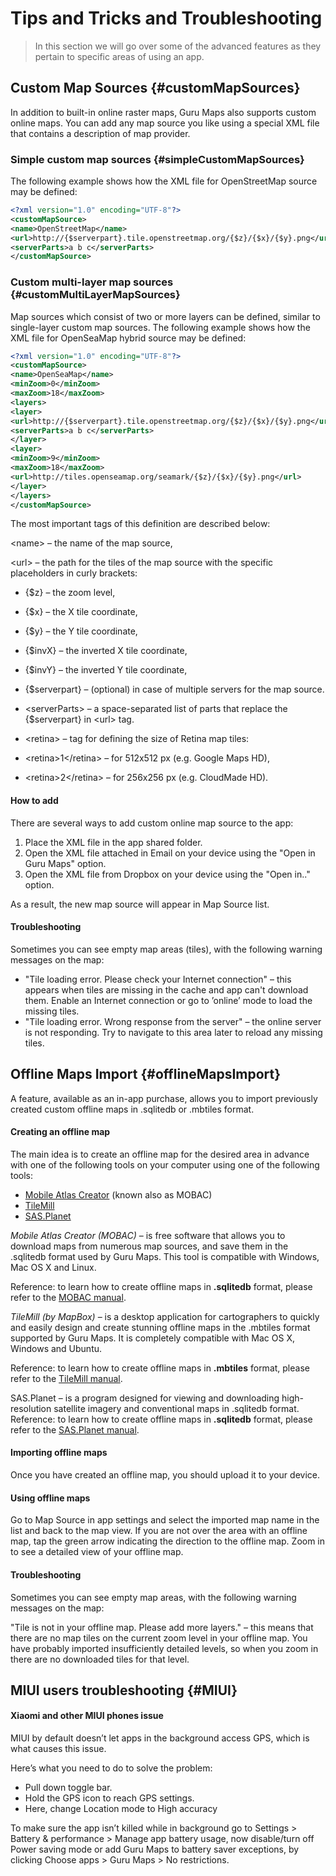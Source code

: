 # Tips and Tricks and Troubleshooting

> In this section we will go over some of the advanced features as they pertain to specific areas of using an app.

## Custom Map Sources {#customMapSources}

In addition to built-in online raster maps, Guru Maps also supports custom online maps. You can add any map source you like using a special XML file that contains a description of map provider.

### Simple custom map sources {#simpleCustomMapSources}

The following example shows how the XML file for OpenStreetMap source may be defined:

```xml
<?xml version="1.0" encoding="UTF-8"?>
<customMapSource>
<name>OpenStreetMap</name>
<url>http://{$serverpart}.tile.openstreetmap.org/{$z}/{$x}/{$y}.png</url>
<serverParts>a b c</serverParts>
</customMapSource>
```

### Custom multi-layer map sources {#customMultiLayerMapSources}

Map sources which consist of two or more layers can be defined, similar to single-layer custom map sources. The following example shows how the XML file for OpenSeaMap hybrid source may be defined:

```xml
<?xml version="1.0" encoding="UTF-8"?>
<customMapSource>
<name>OpenSeaMap</name>
<minZoom>0</minZoom>
<maxZoom>18</maxZoom>
<layers>
<layer>
<url>http://{$serverpart}.tile.openstreetmap.org/{$z}/{$x}/{$y}.png</url>
<serverParts>a b c</serverParts>
</layer>
<layer>
<minZoom>9</minZoom>
<maxZoom>18</maxZoom>
<url>http://tiles.openseamap.org/seamark/{$z}/{$x}/{$y}.png</url>
</layer>
</layers>
</customMapSource>
```

The most important tags of this definition are described below:

&lt;name&gt; – the name of the map source,

&lt;url&gt; – the path for the tiles of the map source with the specific placeholders in curly brackets:

* {$z} – the zoom level,  
* {$x} – the X tile coordinate,  
* {$y} – the Y tile coordinate,  
* {$invX} – the inverted X tile coordinate,  
* {$invY} – the inverted Y tile coordinate,  
* {$serverpart} – \(optional\) in case of multiple servers for the map source.  
* &lt;serverParts&gt; – a space-separated list of parts that replace the {$serverpart} in &lt;url&gt; tag.  
* &lt;retina&gt; – tag for defining the size of Retina map tiles:

* &lt;retina&gt;1&lt;/retina&gt; – for 512х512 px \(e.g. Google Maps HD\),
* &lt;retina&gt;2&lt;/retina&gt; – for 256х256 px \(e.g. CloudMade HD\).

#### How to add

There are several ways to add custom online map source to the app:
1. Place the XML file in the app shared folder.
2. Open the XML file attached in Email on your device using the "Open in Guru Maps" option.
3. Open the XML file from Dropbox on your device using the "Open in.." option.
	
As a result, the new map source will appear in Map Source list.

#### Troubleshooting

Sometimes you can see empty map areas (tiles), with the following warning messages on the map:
* "Tile loading error. Please check your Internet connection" – this appears when tiles are missing in the cache and app can't download them. Enable an Internet connection or go to ’online’ mode to load the missing tiles.
* "Tile loading error. Wrong response from the server" – the online server is not responding. Try to navigate to this area later to reload any missing tiles.

## Offline Maps Import {#offlineMapsImport}

A feature, available as an in-app purchase, allows you to import previously created custom offline maps in .sqlitedb or .mbtiles format.

#### Creating an offline map

The main idea is to create an offline map for the desired area in advance with one of the following tools on your computer using one of the following tools:

* [Mobile Atlas Creator](http://mobac.sourceforge.net/) (known also as MOBAC)
* [TileMill](https://tilemill-project.github.io/tilemill/)
* [SAS.Planet](http://sasgis.ru/sasplaneta/)

_Mobile Atlas Creator (MOBAC)_ – is free software that allows you to download maps from numerous map sources, and save them in the .sqlitedb format used by Guru Maps. This tool is compatible with Windows, Mac OS X and Linux.

Reference: to learn how to create offline maps in **.sqlitedb** format, please refer to the [MOBAC manual](http://mobac.sourceforge.net/quickstart/).
				
_TileMill (by MapBox)_ – is a desktop application for cartographers to quickly and easily design and create stunning offline maps in the .mbtiles format supported by Guru Maps. It is completely compatible with Mac OS X, Windows and Ubuntu.

Reference: to learn how to create offline maps in **.mbtiles** format, please refer to the [TileMill manual](https://tilemill-project.github.io/tilemill/docs/manual/).
					
SAS.Planet – is a program designed for viewing and downloading high-resolution satellite imagery and conventional maps in .sqlitedb format.
Reference: to learn how to create offline maps in **.sqlitedb** format, please refer to the [SAS.Planet manual](http://www.sasgis.org/wikisasiya/doku.php).

#### Importing offline maps

Once you have created an offline map, you should upload it to your device.

#### Using offline maps

Go to Map Source in app settings and select the imported map name in the list and back to the map view. If you are not over the area with an offline map, tap the green arrow indicating the direction to the offline map. Zoom in to see a detailed view of your offline map.
						
#### Troubleshooting

Sometimes you can see empty map areas, with the following warning messages on the map:
						
"Tile is not in your offline map. Please add more layers." – this means that there are no map tiles on the current zoom level in your offline map. You have probably imported insufficiently detailed levels, so when you zoom in there are no downloaded tiles for that level.

## MIUI users troubleshooting {#MIUI}

#### Xiaomi and other MIUI phones issue

MIUI by default doesn’t let apps in the background access GPS, which is what causes this issue.

Here’s what you need to do to solve the problem:

* Pull down toggle bar.
* Hold the GPS icon to reach GPS settings.
* Here, change Location mode to High accuracy

To make sure the app isn’t killed while in background go to Settings  > Battery & performance > Manage app battery usage, now disable/turn off Power saving mode or add Guru Maps to battery saver exceptions, by clicking Choose apps > Guru Maps > No restrictions.